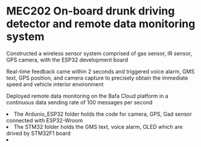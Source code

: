 # MEC202 On-board drunk driving detector and remote data monitoring system

Constructed a wireless sensor system comprised of gas sensor, IR sensor, GPS camera, with the ESP32 development board

Real-time feedback came within 2 seconds and triggered voice alarm, GMS text, GPS position, and camera capture to precisely obtain the immediate speed and vehicle interior environment

Deployed remote data monitoring on the Bafa Cloud platform in a continuous data sending rate of 100 messages per second

<li> The Ardunio_ESP32 folder holds the code for camera, GPS, Gad sensor connected with ESP32-Wroom </li>

<li> The STM32 folder holds the GMS text, voice alarm, OLED which are drived by STM32F1 board <li>
